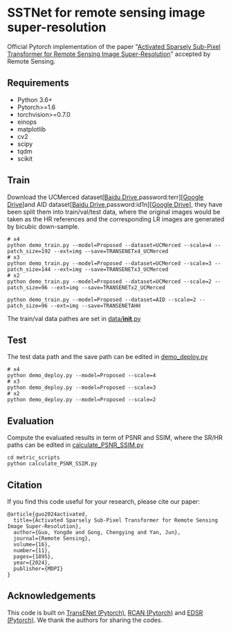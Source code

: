 # SSTNet for remote sensing image super-resolution
Official Pytorch implementation of the paper "[Activated Sparsely Sub-Pixel Transformer for Remote Sensing Image Super-Resolution](https://www.mdpi.com/2072-4292/16/11/1895)" accepted by Remote Sensing.  


## Requirements
- Python 3.6+
- Pytorch>=1.6
- torchvision>=0.7.0
- einops
- matplotlib
- cv2
- scipy
- tqdm
- scikit



## Train
Download the UCMerced dataset[[Baidu Drive](https://pan.baidu.com/s/1ijFUcLozP2wiHg14VBFYWw),password:terr][[Google Drive](https://drive.google.com/file/d/12pmtffUEAhbEAIn_pit8FxwcdNk4Bgjg/view)]and AID dataset[[Baidu Drive](https://pan.baidu.com/s/1Cf-J_YdcCB2avPEUZNBoCA),password:id1n][[Google Drive](https://drive.google.com/file/d/1d_Wq_U8DW-dOC3etvF4bbbWMOEqtZwF7/view)], they have been split them into train/val/test data, where the original images would be taken as the HR references and the corresponding LR images are generated by bicubic down-sample. 
```
# x4
python demo_train.py --model=Proposed --dataset=UCMerced --scale=4 --patch_size=192 --ext=img --save=TRANSENETx4_UCMerced
# x3
python demo_train.py --model=Proposed --dataset=UCMerced --scale=3 --patch_size=144 --ext=img --save=TRANSENETx3_UCMerced
# x2
python demo_train.py --model=Proposed --dataset=UCMerced --scale=2 --patch_size=96 --ext=img --save=TRANSENETx2_UCMerced

python demo_train.py --model=Proposed --dataset=AID --scale=2 --patch_size=96 --ext=img --save=TRANSENETAHH
```

The train/val data pathes are set in [data/__init__.py](codes/data/__init__.py) 

## Test 
The test data path and the save path can be edited in [demo_deploy.py](codes/demo_deploy.py)

```
# x4
python demo_deploy.py --model=Proposed --scale=4
# x3
python demo_deploy.py --model=Proposed --scale=3
# x2
python demo_deploy.py --model=Proposed --scale=2

```

## Evaluation 
Compute the evaluated results in term of PSNR and SSIM, where the SR/HR paths can be edited in [calculate_PSNR_SSIM.py](codes/metric_scripts/calculate_PSNR_SSIM.py)

```
cd metric_scripts 
python calculate_PSNR_SSIM.py
```

## Citation 
If you find this code useful for your research, please cite our paper:
``````
@article{guo2024activated,
  title={Activated Sparsely Sub-Pixel Transformer for Remote Sensing Image Super-Resolution},
  author={Guo, Yongde and Gong, Chengying and Yan, Jun},
  journal={Remote Sensing},
  volume={16},
  number={11},
  pages={1895},
  year={2024},
  publisher={MDPI}
}
``````

## Acknowledgements 
This code is built on [TransENet (Pytorch)](https://github.com/Shaosifan/TransENet), [RCAN (Pytorch)](https://github.com/yulunzhang/RCAN) and [EDSR (Pytorch)](https://github.com/sanghyun-son/EDSR-PyTorch). We thank the authors for sharing the codes.  



